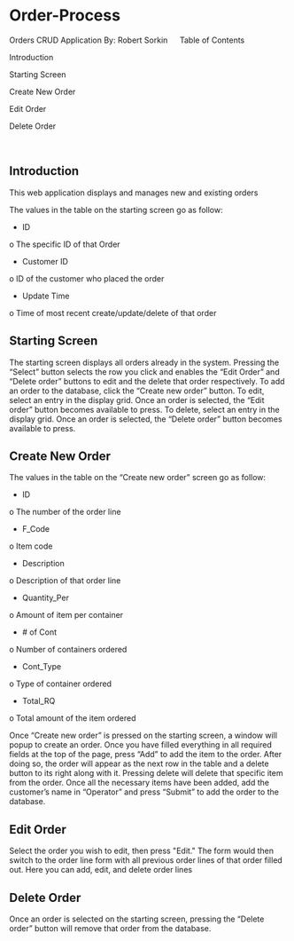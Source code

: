 # Order-Process

Orders CRUD Application
By: Robert Sorkin
 
Table of Contents

Introduction

Starting Screen

Create New Order

Edit Order

Delete Order

 
## Introduction

This web application displays and manages new and existing orders

The values in the table on the starting screen go as follow:

-	ID

o	The specific ID of that Order


-	Customer ID

o	ID of the customer who placed the order


-	Update Time

o	Time of most recent create/update/delete of that order 


## Starting Screen

 
The starting screen displays all orders already in the system. Pressing the “Select” button selects the row you click and enables the “Edit Order” and “Delete order” buttons to edit and the delete that order respectively.
To add an order to the database, click the “Create new order” button.
To edit, select an entry in the display grid. Once an order is selected, the “Edit order” button becomes available to press.
To delete, select an entry in the display grid. Once an order is selected, the “Delete order” button becomes available to press.
 
## Create New Order


The values in the table on the “Create new order” screen go as follow:


-	ID

o	The number of the order line


-	F_Code

o	Item code


-	Description

o	Description of that order line


-	Quantity_Per

o	Amount of item per container


-	\# of Cont

o	Number of containers ordered


-	Cont_Type

o	Type of container ordered


-	Total_RQ

o	Total amount of the item ordered


Once “Create new order” is pressed on the starting screen, a window will popup to create an order. Once you have filled everything in all required fields at the top of the page, press “Add” to add the item to the order. After doing so, the order will appear as the next row in the table and a delete button to its right along with it. Pressing delete will delete that specific item from the order. Once all the necessary items have been added, add the customer’s name in “Operator” and press “Submit” to add the order to the database.
 

## Edit Order

Select the order you wish to edit, then press "Edit." The form would then switch to the order line form with all previous order lines of that order filled out. Here you can add, edit, and delete order lines


## Delete Order

Once an order is selected on the starting screen, pressing the “Delete order” button will remove that order from the database. 
